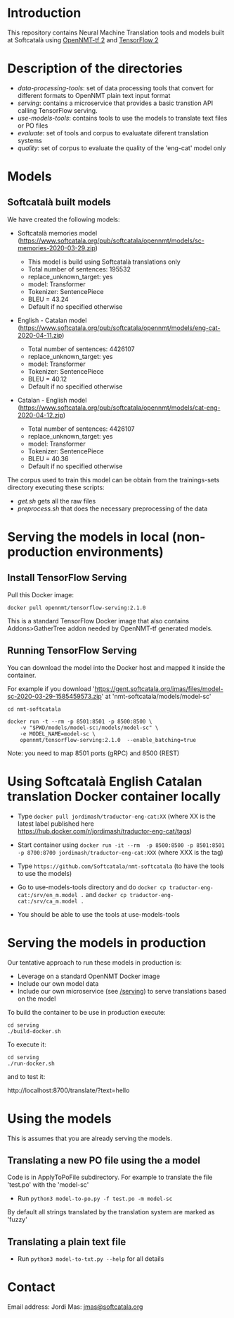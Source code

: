 # Introduction

This repository contains Neural Machine Translation tools and models built at Softcatalà using [OpenNMT-tf 2](https://github.com/OpenNMT/OpenNMT-tf) and [TensorFlow 2](https://www.tensorflow.org/)

# Description of the directories

* *data-processing-tools*: set of data processing tools that convert for different formats to OpenNMT plain text input format
* *serving*: contains a microservice that provides a basic transtion API calling TensorFlow serving.
* *use-models-tools*: contains tools to use the models to translate text files or PO files
* *evaluate*: set of tools and corpus to evaluatate diferent translation systems
* *quality*: set of corpus to evaluate the quality of the 'eng-cat' model only


# Models

## Softcatalà built models

We have created the following models:

* Softcatalà memories model (https://www.softcatala.org/pub/softcatala/opennmt/models/sc-memories-2020-03-29.zip)
  * This model is build using Softcatalà translations only
  * Total number of sentences: 195532
  * replace_unknown_target: yes
  * model: Transformer
  * Tokenizer: SentencePiece
  * BLEU = 43.24
  * Default if no specified otherwise

* English - Catalan model (https://www.softcatala.org/pub/softcatala/opennmt/models/eng-cat-2020-04-11.zip)
  * Total number of sentences: 4426107
  * replace_unknown_target: yes
  * model: Transformer
  * Tokenizer: SentencePiece
  * BLEU = 40.12
  * Default if no specified otherwise

* Catalan - English model (https://www.softcatala.org/pub/softcatala/opennmt/models/cat-eng-2020-04-12.zip)
  * Total number of sentences: 4426107
  * replace_unknown_target: yes
  * model: Transformer
  * Tokenizer: SentencePiece
  * BLEU = 40.36
  * Default if no specified otherwise

The corpus used to train this model can be obtain from the trainings-sets directory executing these scripts:

* *get.sh* gets all the raw files
* *preprocess.sh* that does the necessary preprocessing of the data

# Serving the models in local (non-production environments)

## Install TensorFlow Serving

Pull this Docker image:

```
docker pull opennmt/tensorflow-serving:2.1.0
```

This is a standard TensorFlow Docker image that also contains Addons>GatherTree addon needed by OpenNMT-tf generated models.

## Running TensorFlow Serving

You can download the model into the Docker host and mapped it inside the container.

For example if you download 'https://gent.softcatala.org/jmas/files/model-sc-2020-03-29-1585459573.zip' at 'nmt-softcatala/models/model-sc'

```
cd nmt-softcatala

docker run -t --rm -p 8501:8501 -p 8500:8500 \
    -v "$PWD/models/model-sc:/models/model-sc" \
    -e MODEL_NAME=model-sc \
    opennmt/tensorflow-serving:2.1.0  --enable_batching=true
```

Note: you need to map 8501 ports (gRPC) and 8500 (REST)

# Using Softcatalà English Catalan translation Docker container locally

* Type ```docker pull jordimash/traductor-eng-cat:XX``` (where XX is the latest label published here https://hub.docker.com/r/jordimash/traductor-eng-cat/tags)

* Start container using ```docker run -it --rm  -p 8500:8500 -p 8501:8501 -p 8700:8700 jordimash/traductor-eng-cat:XXX``` (where XXX is the tag)

* Type ```https://github.com/Softcatala/nmt-softcatala``` (to have the tools to use the models)

* Go to use-models-tools directory and do ```docker cp traductor-eng-cat:/srv/en_m.model .``` and ```docker cp traductor-eng-cat:/srv/ca_m.model .```

* You should be able to use the tools at use-models-tools

# Serving the models in production

Our tentative approach to run these models in production is:

* Leverage on a standard OpenNMT Docker image
* Include our own model data
* Include our own microservice (see [/serving](./serving)) to serve translations based on the model

To build the container to be use in production execute:

```
cd serving
./build-docker.sh
```
To execute it:

```
cd serving
./run-docker.sh
```

and to test it:

http://localhost:8700/translate/?text=hello

# Using the models

This is assumes that you are already serving the models.

## Translating a new PO file using the a model

Code is in ApplyToPoFile subdirectory. For example to translate the file 'test.po' with the 'model-sc'

* Run ```python3 model-to-po.py -f test.po -m model-sc```

By default all strings translated by the translation system are marked as 'fuzzy'

## Translating a plain text file

* Run ```python3 model-to-txt.py --help``` for all details


# Contact

Email address: Jordi Mas: jmas@softcatala.org
